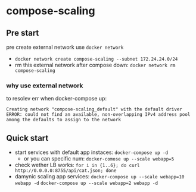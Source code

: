 # compose-scaling

## Pre start
pre create external network use `docker network`

- `docker network create compose-scaling --subnet 172.24.24.0/24`
- rm this external network after compose down: `docker network rm compose-scaling`

### why use external network
to resolev err when docker-compose up:

```
Creating network "compose-scaling_default" with the default driver
ERROR: could not find an available, non-overlapping IPv4 address pool among the defaults to assign to the network
```

## Quick start
+ start services with default app instaces: `docker-compose up -d`
  - or you can specific num: `docker-comose up --scale webapp=5`
+ check wether LB works: `for i in {1..6}; do curl http://0.0.0.0:8755/api/cat.json; done`
+ damynic scaling app services: `docker-compose up --scale webapp=10 webapp -d` `docker-compose up --scale webapp=2 webapp -d`
